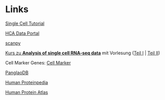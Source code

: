 # Links

[Single Cell Tutorial](https://github.com/theislab/single-cell-tutorial/)

[HCA Data Portal](https://preview.data.humancellatlas.org/)

[scanpy](https://icb-scanpy.readthedocs-hosted.com/en/stable/index.html)

[Kurs zu **Analysis of single cell RNA-seq data**](https://scrnaseq-course.cog.sanger.ac.uk/website/index.html) mit Vorlesung ([Teil I](https://www.youtube.com/watch?v=thHgPqQpkE4) | [Teil II](https://www.youtube.com/watch?v=7dQ_pleDO2Y))

Cell Marker Genes:
[Cell Marker](http://biocc.hrbmu.edu.cn/CellMarker/search.jsp?cellMarkerSpeciesType=Human&cellMarker=RPS4X)

[PanglaoDB](https://panglaodb.se/markers.html)

[Human Proteinpedia](http://www.humanproteinpedia.org/)

[Human Protein Atlas](https://www.proteinatlas.org/)

